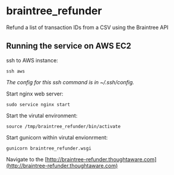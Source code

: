 # braintree_refunder

Refund a list of transaction IDs from a CSV using the Braintree API

## Running the service on AWS EC2

ssh to AWS instance:

`ssh aws`

_The config for this ssh command is in ~/.ssh/config._

Start nginx web server:

`sudo service nginx start`

Start the virutal environment:

`source /tmp/braintree_refunder/bin/activate`

Start gunicorn within virutal envionrment:

`gunicorn braintree_refunder.wsgi`

Navigate to the [http://braintree-refunder.thoughtaware.com](http://braintree-refunder.thoughtaware.com)
